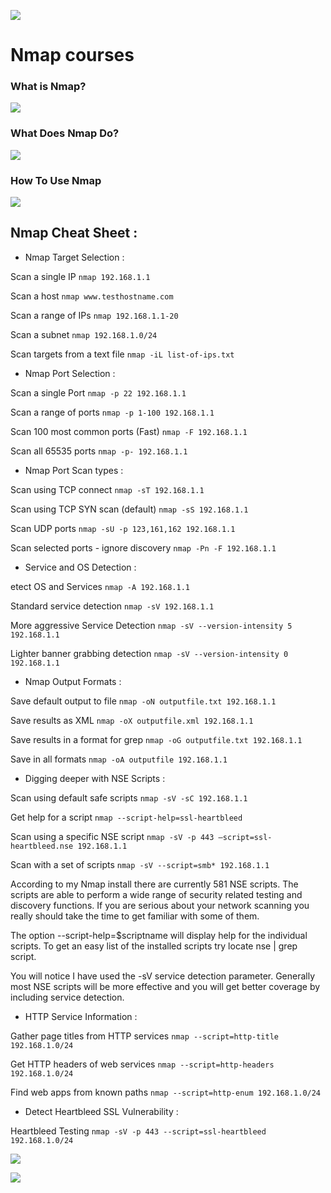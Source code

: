 ![](https://external-content.duckduckgo.com/iu/?u=https%3A%2F%2Fmeterpreter.org%2Fwp-content%2Fuploads%2F2020%2F03%2Fnmap.png&f=1&nofb=1)


# Nmap courses

### What is Nmap?

![](https://blogvaronis2.wpengine.com/wp-content/uploads/2019/12/what-is-nmap-uses-1024x640.png)


### What Does Nmap Do?

![](https://blogvaronis2.wpengine.com/wp-content/uploads/2019/12/how-to-use-nmap-1024x640.png)

### How To Use Nmap

![](https://blogvaronis2.wpengine.com/wp-content/uploads/2019/12/nmap-prerequisites-1024x640.png)

## Nmap Cheat Sheet :
- Nmap Target Selection :

Scan a single IP	`nmap 192.168.1.1`

Scan a host	`nmap www.testhostname.com`

Scan a range of IPs	`nmap 192.168.1.1-20`

Scan a subnet	`nmap 192.168.1.0/24`

Scan targets from a text file	`nmap -iL list-of-ips.txt`

- Nmap Port Selection :

Scan a single Port	`nmap -p 22 192.168.1.1`

Scan a range of ports	`nmap -p 1-100 192.168.1.1`

Scan 100 most common ports (Fast)	`nmap -F 192.168.1.1`

Scan all 65535 ports	`nmap -p- 192.168.1.1`

- Nmap Port Scan types :


Scan using TCP connect	`nmap -sT 192.168.1.1`

Scan using TCP SYN scan (default)	`nmap -sS 192.168.1.1`

Scan UDP ports	`nmap -sU -p 123,161,162 192.168.1.1`

Scan selected ports - ignore discovery	`nmap -Pn -F 192.168.1.1`

- Service and OS Detection :

etect OS and Services	`nmap -A 192.168.1.1`

Standard service detection	`nmap -sV 192.168.1.1`

More aggressive Service Detection	`nmap -sV --version-intensity 5 192.168.1.1`

Lighter banner grabbing detection	`nmap -sV --version-intensity 0 192.168.1.1`

- Nmap Output Formats :

Save default output to file	`nmap -oN outputfile.txt 192.168.1.1`

Save results as XML	`nmap -oX outputfile.xml 192.168.1.1`

Save results in a format for grep	`nmap -oG outputfile.txt 192.168.1.1`

Save in all formats	`nmap -oA outputfile 192.168.1.1`

- Digging deeper with NSE Scripts :

Scan using default safe scripts	`nmap -sV -sC 192.168.1.1`

Get help for a script	`nmap --script-help=ssl-heartbleed`

Scan using a specific NSE script	`nmap -sV -p 443 –script=ssl-heartbleed.nse 192.168.1.1`

Scan with a set of scripts	`nmap -sV --script=smb* 192.168.1.1`


According to my Nmap install there are currently 581 NSE scripts. The scripts are able to perform a wide range of security related testing and discovery functions. If you are serious about your network scanning you really should take the time to get familiar with some of them.

The option --script-help=$scriptname will display help for the individual scripts. To get an easy list of the installed scripts try locate nse | grep script.

You will notice I have used the -sV service detection parameter. Generally most NSE scripts will be more effective and you will get better coverage by including service detection.

- HTTP Service Information : 


Gather page titles from HTTP services	`nmap --script=http-title 192.168.1.0/24`

Get HTTP headers of web services	`nmap --script=http-headers 192.168.1.0/24`

Find web apps from known paths	`nmap --script=http-enum 192.168.1.0/24`

- Detect Heartbleed SSL Vulnerability :

Heartbleed Testing	`nmap -sV -p 443 --script=ssl-heartbleed 192.168.1.0/24`

![](https://external-content.duckduckgo.com/iu/?u=https%3A%2F%2Fpullzone1-stationx.netdna-ssl.com%2Fwp-content%2Fuploads%2F2017%2F07%2FScreen-Shot-2017-07-07-at-14.37.37.png&f=1&nofb=1)

![](https://external-content.duckduckgo.com/iu/?u=https%3A%2F%2Fcrazybulletctfwriteups.files.wordpress.com%2F2015%2F09%2F2-nmap-scan-type1.png&f=1&nofb=1)
